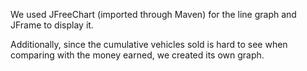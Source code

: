 We used JFreeChart (imported through Maven) for the line graph and JFrame to display it.


Additionally, since the cumulative vehicles sold is hard to see when comparing with the money earned, we created its own graph.

